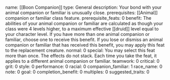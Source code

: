name: [[Boon Companion]]
type: General
description: Your bond with your animal companion or familiar is unusually close.
prerequisites: [[Animal]] companion or familiar class feature.
prerequisite_feats: 0
benefit: The abilities of your animal companion or familiar are calculated as though your class were 4 levels higher, to a maximum effective [[druid]] level equal to your character level. If you have more than one animal companion or familiar, choose one to receive this benefit. If you lose or dismiss an animal companion or familiar that has received this benefit, you may apply this feat to the replacement creature.
normal: 0
special: You may select this feat more than once. The effects do not stack. Each time you take the feat, it applies to a different animal companion or familiar.
teamwork: 0
critical: 0
grit: 0
style: 0
performance: 0
racial: 0
companion_familiar: 1
race_name: 0
note: 0
goal: 0
completion_benefit: 0
multiples: 0
suggested_traits: 0
